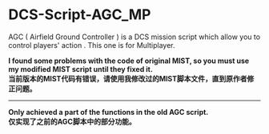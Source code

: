 # DCS-Script-AGC_MP
AGC ( Airfield Ground Controller ) is a DCS mission script which allow you to control players' action . This one is for Multiplayer.

<b>I found some problems with the code of original MIST, so you must use my modified MIST script until they fixed it.</b><br>
<b>当前版本的MIST代码有错误，请使用我修改过的MIST脚本文件，直到原作者修正问题。</b>

******
**Only achieved a part of the functions in the old AGC script.**<br>
**仅实现了之前的AGC脚本中的部分功能。**
